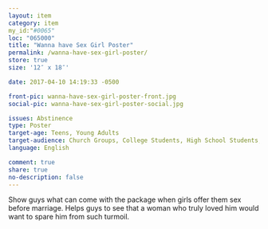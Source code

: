 ```yaml
---
layout: item
category: item
my_id:"#0065"
loc: "065000"
title: "Wanna have Sex Girl Poster"
permalink: /wanna-have-sex-girl-poster/
store: true
size: '12″ x 18″'

date: 2017-04-10 14:19:33 -0500

front-pic: wanna-have-sex-girl-poster-front.jpg
social-pic: wanna-have-sex-girl-poster-social.jpg

issues: Abstinence
type: Poster
target-age: Teens, Young Adults
target-audience: Church Groups, College Students, High School Students, Youth Group
language: English

comment: true
share: true
no-description: false
---
```

Show guys what can come with the package when girls offer them sex before marriage. Helps guys to see that a woman who truly loved him would want to spare him from such turmoil.

